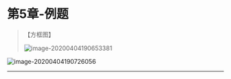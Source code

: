 # 第5章-例题

> 【方框图】
>
> <img src="C:/Users/小涛/AppData/Roaming/Typora/typora-user-images/image-20200404190653381.png" alt="image-20200404190653381" />

![image-20200404190726056](C:/Users/小涛/AppData/Roaming/Typora/typora-user-images/image-20200404190726056.png)

-----

